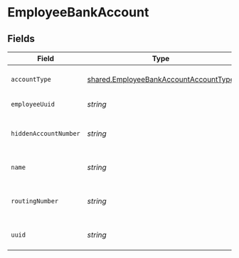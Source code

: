 # EmployeeBankAccount


## Fields

| Field                                                                                                 | Type                                                                                                  | Required                                                                                              | Description                                                                                           |
| ----------------------------------------------------------------------------------------------------- | ----------------------------------------------------------------------------------------------------- | ----------------------------------------------------------------------------------------------------- | ----------------------------------------------------------------------------------------------------- |
| `accountType`                                                                                         | [shared.EmployeeBankAccountAccountType](../../../sdk/models/shared/employeebankaccountaccounttype.md) | :heavy_minus_sign:                                                                                    | Bank account type                                                                                     |
| `employeeUuid`                                                                                        | *string*                                                                                              | :heavy_minus_sign:                                                                                    | UUID of the employee                                                                                  |
| `hiddenAccountNumber`                                                                                 | *string*                                                                                              | :heavy_minus_sign:                                                                                    | Masked bank account number                                                                            |
| `name`                                                                                                | *string*                                                                                              | :heavy_minus_sign:                                                                                    | Name for the bank account                                                                             |
| `routingNumber`                                                                                       | *string*                                                                                              | :heavy_minus_sign:                                                                                    | The bank account's routing number                                                                     |
| `uuid`                                                                                                | *string*                                                                                              | :heavy_minus_sign:                                                                                    | UUID of the bank account                                                                              |